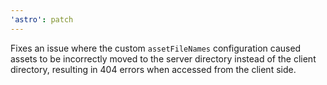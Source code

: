 ```yaml
---
'astro': patch
---
```


Fixes an issue where the custom `assetFileNames` configuration caused assets to be incorrectly moved to the server directory instead of the client directory, resulting in 404 errors when accessed from the client side.
